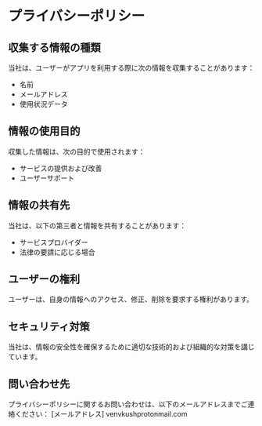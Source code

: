 # プライバシーポリシー

## 収集する情報の種類
当社は、ユーザーがアプリを利用する際に次の情報を収集することがあります：
- 名前
- メールアドレス
- 使用状況データ

## 情報の使用目的
収集した情報は、次の目的で使用されます：
- サービスの提供および改善
- ユーザーサポート

## 情報の共有先
当社は、以下の第三者と情報を共有することがあります：
- サービスプロバイダー
- 法律の要請に応じる場合

## ユーザーの権利
ユーザーは、自身の情報へのアクセス、修正、削除を要求する権利があります。

## セキュリティ対策
当社は、情報の安全性を確保するために適切な技術的および組織的な対策を講じています。

## 問い合わせ先
プライバシーポリシーに関するお問い合わせは、以下のメールアドレスまでご連絡ください：
[メールアドレス] venvkushprotonmail.com
